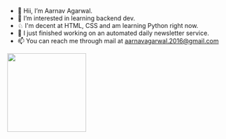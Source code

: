 - 👋 Hii, I’m Aarnav Agarwal.
- 👀 I’m interested in learning backend dev. 
- ♘   I'm decent at HTML, CSS and am learning Python right now.
- 🌱 I just finished working on an automated daily newsletter service. 
- 📫 You can reach me through mail at aarnavagarwal.2016@gmail.com


<img height="180em" src="https://github-readme-stats.vercel.app/api/top-langs/?username=Aarnavv&exclude_repo=KNN-Image-Classification&show_icons=true&hide_border=true&layout=compact&langs_count=8"/>

